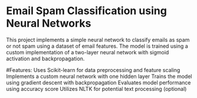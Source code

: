 # Email Spam Classification using Neural Networks


This project implements a simple neural network to classify emails as spam or not spam using a dataset of email features. The model is trained using a custom implementation of a two-layer neural network with sigmoid activation and backpropagation.


#Features:
Uses Scikit-learn for data preprocessing and feature scaling
Implements a custom neural network with one hidden layer
Trains the model using gradient descent with backpropagation
Evaluates model performance using accuracy score
Utilizes NLTK for potential text processing (optional)
